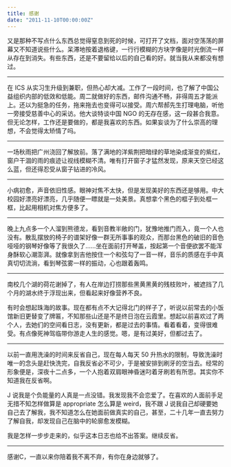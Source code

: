 ```yaml
---
title: 感谢
date: "2011-11-10T00:00:00Z"
---
```


又是那种不写点什么东西总觉得窒息到死的时候，可打开了文档，面对空荡荡的屏幕又不知道说些什么。呆滞地按着退格键，一行行模糊的方块字像是时光倒流一样从存在到消失。有些东西，还是不要留给以后的自己看的好。就当我从来都没有想过。

---

在 ICS 从实习生升级到兼职，但热心却大减。工作了一段时间，也了解了中国公益组织内部的低效和低能。周二就做好的东西，邮件沟通不畅，非得周五才能派上。还以为挺急的任务，拖来拖去也变得可以接受。周六帮郝先生打理电脑，听他一旁接受慈善中心的采访。他大谈特谈中国 NGO 的无存在感，这一段甚合我意。但无论怎样，工作还是要做的，都是我喜欢的东西。如果妄谈为了什么崇高的理想，不会觉得太矫情了吗。

---

一场秋雨把广州浇回了解放前。落了满地的洋紫荆把暗绿的草地染成渐变的紫红，窗户干涸的雨的痕迹让视线模糊不清。唯有打开窗子才猛然发现，原来天空已经这么蓝，但还得忍受从窗子钻进的冷风。

---

小病初愈，声音依旧性感。眼神对焦不太快，但是发现美好的东西还是够用。中大校园好漂亮好漂亮，几乎随便一瞟就是一处美景。真想拿个黑色的框子到处框一框，比起用相机对焦方便多了。

---

晚上九点多一个人溜到熊德龙，看到音教半敞的门，犹豫地推门而入，竟一个人也没有。散乱摆放的椅子的谱架好像一群无所事事的观众，而那台黑色的破旧的音色哑哑的钢琴好像等了我很久了……坐在面前打开琴盖，按起第一个音便欲罢不能浑身酥软心潮澎湃。就像拿到吉他按住一个和弦勾了一音一样，音乐的质感在手中真真切切流淌，看到琴弦雾一样的振动，心也跟着轰鸣。

---

南校几个湖的荷花谢掉了，有人在岸边打捞那些黑黄黑黄的残枝败叶，被遮挡了几个月的湖水终于浮现出来，但看起来好像营养不良。

有时会想起珠海的故事。现在都有点不大记得北门的样子了，听说以前常去的小饭馆新旧更替变了牌匾，不知那些山还是不是终日泡在云霞里。想起以前喜欢过了两个人，去她们的空间看日志，没有更新，都是过去的事情。看着看着，变得很难受。有点像死神驾临带你游走人生的感觉。嗯，是有过美好，但都过去了。

---

以前一直用洗澡的时间来反省自己，现在每人每天 50 升热水的限制，导致洗澡时唯一的念头是赶快洗完，自我反省必不可少，于是被安排到刷牙的空当去。经常的形象便是，深夜十二点多，一个人抱着双肩眼神昏迷叼着牙刷若有所思。其实你不知道我在反省啊。

J 说我是个负能量的人真是一点没错。我发现我不会恋爱了。在喜欢的人面前手足无措不知怎样做算是 appropriate 怎么算是 weird，我不跟 J 说我自己却硬要她自己去了解我，我不知道怎么在她面前做真实的自己，甚至，二十几年一直去努力了解自我，却发现自己在脑中的轮廓愈发模糊。

我是怎样一步步走来的，似乎这本日志也给不出答案。继续反省。

---

感谢C，一直以来你陪着我不离不弃，有你在身边就够了。
